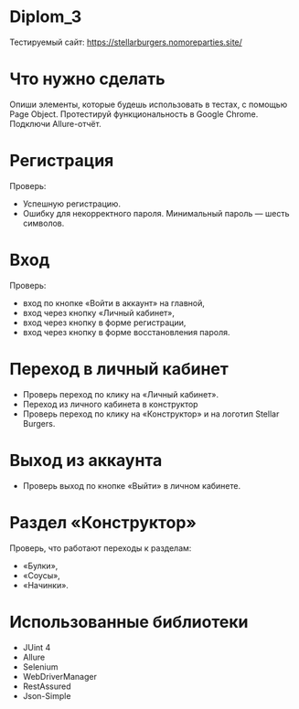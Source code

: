 # Diplom_3

Тестируемый сайт: https://stellarburgers.nomoreparties.site/

# Что нужно сделать
  Опиши элементы, которые будешь использовать в тестах, с помощью Page Object.
  Протестируй функциональность в Google Chrome. Подключи Allure-отчёт.
# Регистрация
Проверь:
* Успешную регистрацию.
* Ошибку для некорректного пароля. Минимальный пароль — шесть символов.
# Вход
Проверь:
* вход по кнопке «Войти в аккаунт» на главной,
* вход через кнопку «Личный кабинет»,
* вход через кнопку в форме регистрации,
* вход через кнопку в форме восстановления пароля.
# Переход в личный кабинет
* Проверь переход по клику на «Личный кабинет».
* Переход из личного кабинета в конструктор
* Проверь переход по клику на «Конструктор» и на логотип Stellar Burgers.
# Выход из аккаунта
* Проверь выход по кнопке «Выйти» в личном кабинете.
# Раздел «Конструктор»
Проверь, что работают переходы к разделам:
* «Булки»,
* «Соусы»,
* «Начинки».

# Использованные библиотеки

* JUint 4
* Allure
* Selenium
* WebDriverManager
* RestAssured
* Json-Simple
